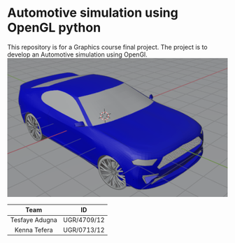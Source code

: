 # Automotive simulation using OpenGL python
This repository is for a Graphics course final project. The project is to develop an Automotive simulation using OpenGl.
![Automotive-simulation](image.PNG)

|   Team             | ID          |
|:------------------:|:-----------:|
| Tesfaye Adugna     |UGR/4709/12  |
| Kenna Tefera       |UGR/0713/12  |